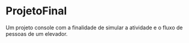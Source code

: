 # ProjetoFinal
Um projeto console com a finalidade de simular a atividade e o fluxo de pessoas de um elevador.

